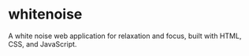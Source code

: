 # whitenoise
A white noise web application for relaxation and focus, built with HTML, CSS, and JavaScript.
